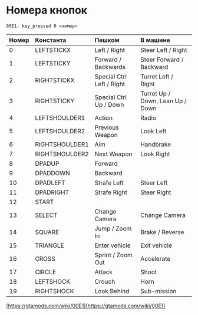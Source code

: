 # Номера кнопок

```text
00E1: key_pressed 0 <номер>
```

| Номер | Константа | Пешком | В машине |
| :--- | :--- | :--- | :--- |
| 0 | LEFTSTICKX | Left / Right | Steer Left / Right |
| 1 | LEFTSTICKY | Forward / Backwards | Steer Forward / Backward |
| 2 | RIGHTSTICKX | Special Ctrl Left / Right | Turret Left / Right |
| 3 | RIGHTSTICKY | Special Ctrl Up / Down | Turret Up / Down, Lean Up / Down |
| 4 | LEFTSHOULDER1 | Action | Radio |
| 5 | LEFTSHOULDER2 | Previous Weapon | Look Left |
| 6 | RIGHTSHOULDER1 | Aim | Handbrake |
| 7 | RIGHTSHOULDER2 | Next Weapon | Look Right |
| 8 | DPADUP | Forward |  |
| 9 | DPADDOWN | Backward |  |
| 10 | DPADLEFT | Strafe Left | Steer Left |
| 11 | DPADRIGHT | Strafe Right | Steer Right |
| 12 | START |  |  |
| 13 | SELECT | Change Camera | Change Camera |
| 14 | SQUARE | Jump / Zoom In | Brake / Reverse |
| 15 | TRIANGLE | Enter vehicle | Exit vehicle |
| 16 | CROSS | Sprint / Zoom Out | Accelerate |
| 17 | CIRCLE | Attack | Shoot |
| 18 | LEFTSHOCK | Crouch | Horn |
| 19 | RIGHTSHOCK | Look Behind | Sub-mission |

[https://gtamods.com/wiki/00E1](https://gtamods.com/wiki/00E1)

